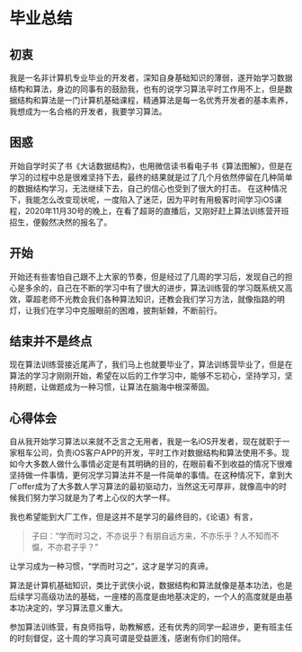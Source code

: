 # 毕业总结

## 初衷
我是一名非计算机专业毕业的开发者，深知自身基础知识的薄弱，遂开始学习数据结构和算法，身边的同事有的鼓励我，也有的说学习算法平时工作用不上，但是数据结构和算法是一门计算机基础课程，精通算法是每一名优秀开发者的基本素养，我想成为一名合格的开发者，我要学习算法。

## 困惑
开始自学时买了书《大话数据结构》，也用微信读书看电子书《算法图解》，但是在学习的过程中总是很难坚持下去，最终的结果就是过了几个月依然停留在几种简单的数据结构学习，无法继续下去，自己的信心也受到了很大的打击。
在这种情况下，我能怎么改变现状呢，一度陷入了迷茫，因为平时有用极客时间学习iOS课程，2020年11月30号的晚上，在看了超哥的直播后，又刚好赶上算法训练营开班招生，便毅然决然的报名了。

## 开始
开始还有些害怕自己跟不上大家的节奏，但是经过了几周的学习后，发现自己的担心是多余的，自己在不断的学习中有了很大的进步，算法训练营的学习既系统又高效，覃超老师不光教会我们各种算法知识，还教会我们学习方法，就像指路的明灯，让我们在学习中克服眼前的困难，披荆斩棘，不断前行。

## 结束并不是终点
现在算法训练营接近尾声了，我们马上也就要毕业了，算法训练营毕业了，但是在算法的学习才刚刚开始，希望在以后的工作学习中，能够不忘初心，坚持学习，坚持刷题，让做题成为一种习惯，让算法在脑海中根深蒂固。

## 心得体会
自从我开始学习算法以来就不乏言之无用者，我是一名iOS开发者，现在就职于一家租车公司，负责iOS客户APP的开发，平时工作对数据结构和算法使用不多。现如今大多数人做什么事情必定是有其明确的目的，在眼前看不到收益的情况下很难坚持做一件事情，更何况学习算法并不是一件简单的事情。在这种情况下，拿到大厂offer成为了大多数人学习算法的最初驱动力，当然这无可厚非，就像高中的时候我们努力学习就是为了考上心仪的大学一样。

我也希望能到大厂工作，但是这并不是学习的最终目的，《论语》有言，
> 子曰：“学而时习之，不亦说乎？有朋自远方来，不亦乐乎？人不知而不愠，不亦君子乎？”

让学习成为一种习惯，“学而时习之”，这才是学习的真谛。


算法是计算机基础知识，类比于武侠小说，数据结构和算法就像是基本功法，也是后续学习高级功法的基础，一座楼的高度是由地基决定的，一个人的高度就是由基本功决定的，学习算法意义重大。

参加算法训练营，有良师指导，助教解惑，还有优秀的同学一起进步，更有班主任的时刻督促，这十周的学习真可谓是受益匪浅，感谢有你们的陪伴。




